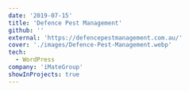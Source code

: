 ```yaml
---
date: '2019-07-15'
title: 'Defence Pest Management'
github: ''
external: 'https://defencepestmanagement.com.au/'
cover: './images/Defence-Pest-Management.webp'
tech:
  - WordPress
company: 'iMateGroup'
showInProjects: true
---
```



